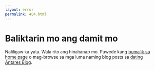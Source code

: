 ```yaml
---
layout: error
permalink: 404.html
---
```


# Baliktarin mo ang damit mo

Naliligaw ka yata. Wala rito ang hinahanap mo. Puwede kang [bumalik sa home page](/) o mag-browse sa mga luma naming blog posts sa [dating Antares Blog](https://celestialcinnamon.github.io/antares-blog).

<script>
document.addEventListener ('DOMContentLoaded', (event) => {
  let path = window.location.pathname.slice (1, window.location.pathname.length);
  document.getElementById ("tumblr").href += path;
})
</script>

